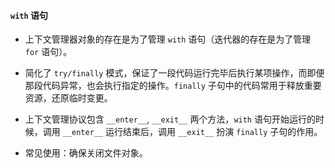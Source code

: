 #### `with` 语句

- 上下文管理器对象的存在是为了管理 `with` 语句（迭代器的存在是为了管理 `for` 语句）。

- 简化了 `try/finally` 模式，保证了一段代码运行完毕后执行某项操作，而即便那段代码异常，也会执行指定的操作。`finally` 子句中的代码常用于释放重要资源，还原临时变更。

- 上下文管理协议包含 `__enter__`, `__exit__` 两个方法，`with` 语句开始运行的时候，调用 `__enter__` 运行结束后，调用 `__exit__` 扮演 `finally` 子句的作用。

- 常见使用：确保关闭文件对象。